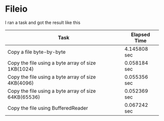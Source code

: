 # Fileio
I ran a task and got the result like this </br>

|     Task     |    Elapsed Time    |
|--------------|--------------------|
| Copy a file byte-by-byte | 4.145808 sec |
| Copy the file using a byte array of size 1KB(1024) | 0.058184 sec |
| Copy the file using a byte array of size 4KB(4096) | 0.055356 sec |
| Copy the file using a byte array of size 64KB(65536) | 0.052369 sec |
| Copy the file using BufferedReader | 0.067242 sec |

